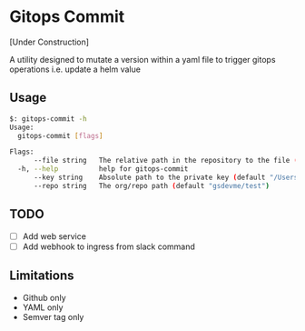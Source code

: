 # Gitops Commit

[Under Construction]

A utility designed to mutate a version within a yaml file to trigger
gitops operations i.e. update a helm value

## Usage

```bash
$: gitops-commit -h                                    
Usage:
  gitops-commit [flags]

Flags:
      --file string   The relative path in the repository to the file (default "/deployments/values.yaml")
  -h, --help          help for gitops-commit
      --key string    Absolute path to the private key (default "/Users/gavin/.ssh/id_rsa")
      --repo string   The org/repo path (default "gsdevme/test")

```

## TODO

- [ ] Add web service
- [ ] Add webhook to ingress from slack command

## Limitations

- Github only
- YAML only
- Semver tag only